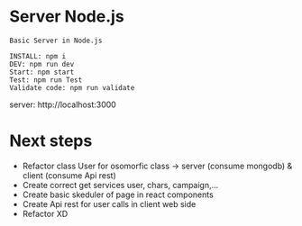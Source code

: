 # Server Node.js

```
Basic Server in Node.js

INSTALL: npm i
DEV: npm run dev
Start: npm start
Test: npm run Test
Validate code: npm run validate
```

server: http://localhost:3000

# Next steps

- Refactor class User for osomorfic class -> server (consume mongodb) & client (consume Api rest)
- Create correct get services user, chars, campaign,...
- Create basic skeduler of page in react components
- Create Api rest for user calls in client web side
- Refactor XD
